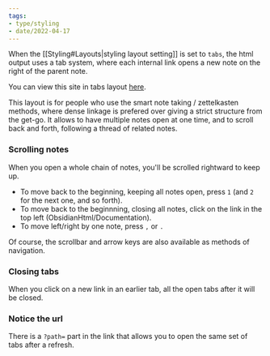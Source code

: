 ```yaml
---
tags:
- type/styling
- date/2022-04-17
---
```


When the [[Styling#Layouts|styling layout setting]] is set to `tabs`, the html output uses a tab system, where each internal link opens a new note on the right of the parent note. 

You can view this site in tabs layout [here](https://obsidian-html.github.io/tabs/).

This layout is for people who use the smart note taking / zettelkasten methods, where dense linkage is prefered over giving a strict structure from the get-go. It allows to have multiple notes open at one time, and to scroll back and forth, following a thread of related notes.

### Scrolling notes
When you open a whole chain of notes, you'll be scrolled rightward to keep up.
- To move back to the beginning, keeping all notes open, press `1` (and `2` for the next one, and so forth).
- To move back to the beginnning, closing all notes, click on the link in the top left (ObsidianHtml/Documentation).
- To move left/right by one note, press `,` or `.`

Of course, the scrollbar and arrow keys are also available as methods of navigation.

### Closing tabs
When you click on a new link in an earlier tab, all the open tabs after it will be closed.

### Notice the url
There is a `?path=` part in the link that allows you to open the same set of tabs after a refresh. 
